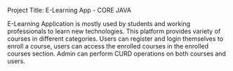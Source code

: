 Project Title: E-Learning App - CORE JAVA

E-Learning Application is mostly used by students and working professionals to
learn new technologies. This platform provides variety of courses in different categories.
Users can register and login themselves to enroll a course, users can access the enrolled
courses in the enrolled courses section. Admin can perform CURD operations on both
courses and users.
